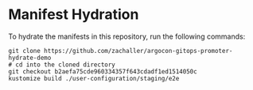 # Manifest Hydration

To hydrate the manifests in this repository, run the following commands:

```shell
git clone https://github.com/zachaller/argocon-gitops-promoter-hydrate-demo
# cd into the cloned directory
git checkout b2aefa75cde960334357f643cdadf1ed1514050c
kustomize build ./user-configuration/staging/e2e
```
